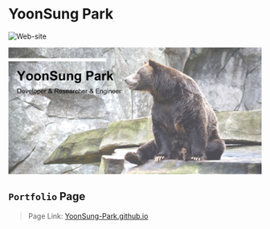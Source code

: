 # YoonSung Park

![Web-site](https://img.shields.io/badge/page-YoonSung--Park.github.io-lightgray)

![Banner-Logo](public/profile-logo.jpg)

## `Portfolio` Page

> Page Link: [YoonSung-Park.github.io](https://YoonSung-Park.github.io)
